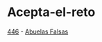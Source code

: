 # Acepta-el-reto

[446](http://www.aceptaelreto.com/problem/statement.php?id=446) - [Abuelas Falsas](446_Abuelas_Falsas.java)
